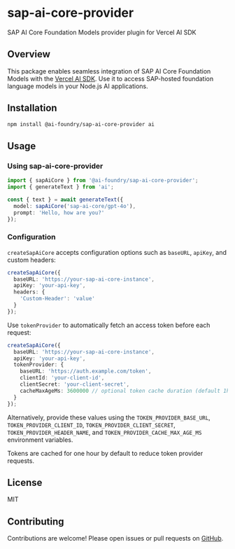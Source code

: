 # sap-ai-core-provider

SAP AI Core Foundation Models provider plugin for Vercel AI SDK

## Overview

This package enables seamless integration of SAP AI Core Foundation Models with the [Vercel AI SDK](https://sdk.vercel.ai/). Use it to access SAP-hosted foundation language models in your Node.js AI applications.

## Installation

```sh
npm install @ai-foundry/sap-ai-core-provider ai
```

## Usage

### Using sap-ai-core-provider

```ts
import { sapAiCore } from '@ai-foundry/sap-ai-core-provider';
import { generateText } from 'ai';

const { text } = await generateText({
  model: sapAiCore('sap-ai-core/gpt-4o'),
  prompt: 'Hello, how are you?'
});
```

### Configuration

`createSapAiCore` accepts configuration options such as `baseURL`, `apiKey`, and custom headers:

```ts
createSapAiCore({
  baseURL: 'https://your-sap-ai-core-instance',
  apiKey: 'your-api-key',
  headers: {
    'Custom-Header': 'value'
  }
});
```

Use `tokenProvider` to automatically fetch an access token before each request:

```ts
createSapAiCore({
  baseURL: 'https://your-sap-ai-core-instance',
  apiKey: 'your-api-key',
  tokenProvider: {
    baseURL: 'https://auth.example.com/token',
    clientId: 'your-client-id',
    clientSecret: 'your-client-secret',
    cacheMaxAgeMs: 3600000 // optional token cache duration (default 1h)
  }
});
```

Alternatively, provide these values using the `TOKEN_PROVIDER_BASE_URL`,
`TOKEN_PROVIDER_CLIENT_ID`, `TOKEN_PROVIDER_CLIENT_SECRET`,
`TOKEN_PROVIDER_HEADER_NAME`, and `TOKEN_PROVIDER_CACHE_MAX_AGE_MS`
environment variables.

Tokens are cached for one hour by default to reduce token provider requests.

## License

MIT

## Contributing

Contributions are welcome! Please open issues or pull requests on [GitHub](https://github.com/adrianhdezm/sap-ai-core-provider).
